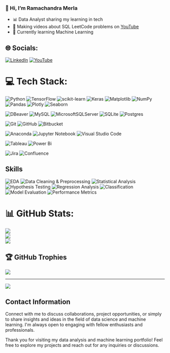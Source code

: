 ### 👋  Hi, I’m Ramachandra Merla

- 📊 Data Analyst sharing my learning in tech<br/>
- 🔗 Making videos about SQL LeetCode problems on [YouTube](https://www.youtube.com/@ramachandramerla)<br/>
- 🌱 Currently learning Machine Learning<br/>


## 🌐 Socials:
[![LinkedIn](https://img.shields.io/badge/LinkedIn-%230077B5.svg?logo=linkedin&logoColor=white)](https://www.linkedin.com/in/ramachandra-merla-2a2966188/) [![YouTube](https://img.shields.io/badge/YouTube-%23FF0000.svg?logo=YouTube&logoColor=white)](https://youtube.com/@https://www.youtube.com/@ramachandramerla) 

# 💻 Tech Stack:
![Python](https://img.shields.io/badge/python-3670A0?style=plastic&logo=python&logoColor=ffdd54)
![TensorFlow](https://img.shields.io/badge/TensorFlow-%23FF6F00.svg?style=plastic&logo=TensorFlow&logoColor=white) 
![scikit-learn](https://img.shields.io/badge/scikit--learn-%23F7931E.svg?style=plastic&logo=scikit-learn&logoColor=white) 
![Keras](https://img.shields.io/badge/Keras-%23D00000.svg?style=plastic&logo=Keras&logoColor=white) 
![Matplotlib](https://img.shields.io/badge/Matplotlib-%23ffffff.svg?style=plastic&logo=Matplotlib&logoColor=black) 
![NumPy](https://img.shields.io/badge/numpy-%23013243.svg?style=plastic&logo=numpy&logoColor=white) 
![Pandas](https://img.shields.io/badge/pandas-%23150458.svg?style=plastic&logo=pandas&logoColor=white) 
![Plotly](https://img.shields.io/badge/Plotly-%233F4F75.svg?style=plastic&logo=plotly&logoColor=white)
![Seaborn](https://img.shields.io/badge/Seaborn-388E3C?style=plastic&logo=seaborn&logoColor=white)

![DBeaver](https://img.shields.io/badge/DBeaver-00457C?style=plastic&logo=dbeaver&logoColor=white)
![MySQL](https://img.shields.io/badge/mysql-4479A1.svg?style=plastic&logo=mysql&logoColor=white) 
![MicrosoftSQLServer](https://img.shields.io/badge/Microsoft%20SQL%20Server-CC2927?style=plastic&logo=microsoft%20sql%20server&logoColor=white) 
![SQLite](https://img.shields.io/badge/sqlite-%2307405e.svg?style=plastic&logo=sqlite&logoColor=white) 
![Postgres](https://img.shields.io/badge/postgres-%23316192.svg?style=plastic&logo=postgresql&logoColor=white)

![Git](https://img.shields.io/badge/git-%23F05033.svg?style=plastic&logo=git&logoColor=white) 
![GitHub](https://img.shields.io/badge/github-%23121011.svg?style=plastic&logo=github&logoColor=white)
![Bitbucket](https://img.shields.io/badge/Bitbucket-0052CC?style=plastic&logo=bitbucket&logoColor=white)

![Anaconda](https://img.shields.io/badge/Anaconda-%2344A833.svg?style=plastic&logo=anaconda&logoColor=white)
![Jupyter Notebook](https://img.shields.io/badge/Jupyter_Notebook-F37626?style=plastic&logo=jupyter&logoColor=white)
![Visual Studio Code](https://img.shields.io/badge/Visual_Studio_Code-007ACC?style=plastic&logo=visual-studio-code&logoColor=white)

![Tableau](https://img.shields.io/badge/Tableau-2E3D4E?style=plastic&logo=tableau&logoColor=white)
![Power Bi](https://img.shields.io/badge/power_bi-F2C811?style=plastic&logo=powerbi&logoColor=black)

![Jira](https://img.shields.io/badge/jira-%230A0FFF.svg?style=plastic&logo=jira&logoColor=white)
![Confluence](https://img.shields.io/badge/Confluence-172B4D?style=plastic&logo=confluence&logoColor=white)

## Skills
![EDA](https://img.shields.io/badge/EDA-Data%20Analysis-2ECC71?style=plastic)
![Data Cleaning & Preprocessing](https://img.shields.io/badge/Data_Cleaning_&_Preprocessing-Transforming%20Data-FF5733?style=plastic)
![Statistical Analysis](https://img.shields.io/badge/Statistical_Analysis-Data%20Insights-9B59B6?style=plastic)
![Hypothesis Testing](https://img.shields.io/badge/Hypothesis_Testing-Statistical%20Inference-3498DB?style=plastic)
![Regression Analysis](https://img.shields.io/badge/Regression_Analysis-Predictive%20Modeling-3498DB?style=plastic)
![Classification](https://img.shields.io/badge/Classification-Machine%20Learning-3498DB?style=plastic)
![Model Evaluation](https://img.shields.io/badge/Model_Evaluation-Evaluating%20Performance-9B59B6?style=plastic)
![Performance Metrics](https://img.shields.io/badge/Performance_Metrics-Measuring%20Performance-27AE60?style=plastic)


# 📊 GitHub Stats:
![](https://github-readme-stats.vercel.app/api?username=ramachandramerla&theme=default&hide_border=false&include_all_commits=true&count_private=true)<br/>
![](https://github-readme-streak-stats.herokuapp.com/?user=ramachandramerla&theme=default&hide_border=false)<br/>
![](https://github-readme-stats.vercel.app/api/top-langs/?username=ramachandramerla&theme=default&hide_border=false&include_all_commits=true&count_private=true&layout=compact)

## 🏆 GitHub Trophies
![](https://github-profile-trophy.vercel.app/?username=ramachandramerla&theme=default&no-frame=false&no-bg=true&margin-w=4)

---
[![](https://visitcount.itsvg.in/api?id=ramachandramerla&icon=0&color=0)](https://visitcount.itsvg.in)

<!-- Proudly created with GPRM ( https://gprm.itsvg.in ) -->


  
## Contact Information
Connect with me to discuss collaborations, project opportunities, or simply to share insights and ideas in the field of data science and machine learning. I'm always open to engaging with fellow enthusiasts and professionals.


Thank you for visiting my data analysis and machine learning portfolio! Feel free to explore my projects and reach out for any inquiries or discussions.
